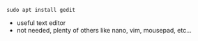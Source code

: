 `sudo apt install gedit`
- useful text editor 
- not needed, plenty of others like nano, vim, mousepad, etc...